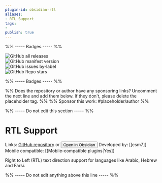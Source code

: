 ```yaml
---
plugin-id: obsidian-rtl
aliases:
- RTL Support
tags: 
- 
publish: true
---
```


%% ----- Badges ----- %%

![GitHub all releases](https://img.shields.io/github/downloads/esm7/obsidian-rtl/total?color=573E7A&logo=github&style=for-the-badge)   
![GitHub manifest version](https://img.shields.io/github/manifest-json/v/esm7/obsidian-rtl?color=573E7A&logo=github&style=for-the-badge)   
![GitHub issues by-label](https://img.shields.io/github/issues/esm7/obsidian-rtl/help%20wanted?color=573E7A&logo=github&style=for-the-badge)   
![GitHub Repo stars](https://img.shields.io/github/stars/esm7/obsidian-rtl?color=573E7A&logo=github&style=for-the-badge)

%% ----- Badges ----- %%

%% Does the repository or author have any sponsoring links? Uncomment the next line and add them below. If they don't, please delete the placeholder tag. %%
%% Sponsor this work: #placeholder/author %%

%% ----- Do not edit this section ----- %%

# RTL Support

Links: [GitHub repository](https://github.com/esm7/obsidian-rtl) or [<button id=HH>Open in Obsidian</button>](obsidian://goto-plugin?id=obsidian-rtl)
Developed by: [[esm7]]
Mobile compatible: [[Mobile-compatible plugins|Yes]]

Right to Left (RTL) text direction support for languages like Arabic, Hebrew and Farsi.

%% ----- Do not edit anything above this line ----- %% 

